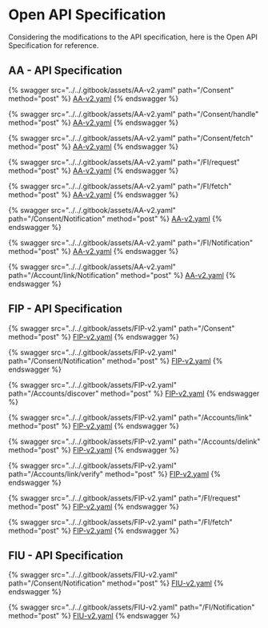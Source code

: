 # Open API Specification

Considering the modifications to the API specification, here is the Open API Specification for reference.

## AA - API Specification <a href="#aa-api-specification" id="aa-api-specification"></a>

{% swagger src="../../.gitbook/assets/AA-v2.yaml" path="/Consent" method="post" %}
[AA-v2.yaml](../../.gitbook/assets/AA-v2.yaml)
{% endswagger %}

{% swagger src="../../.gitbook/assets/AA-v2.yaml" path="/Consent/handle" method="post" %}
[AA-v2.yaml](../../.gitbook/assets/AA-v2.yaml)
{% endswagger %}

{% swagger src="../../.gitbook/assets/AA-v2.yaml" path="/Consent/fetch" method="post" %}
[AA-v2.yaml](../../.gitbook/assets/AA-v2.yaml)
{% endswagger %}

{% swagger src="../../.gitbook/assets/AA-v2.yaml" path="/FI/request" method="post" %}
[AA-v2.yaml](../../.gitbook/assets/AA-v2.yaml)
{% endswagger %}

{% swagger src="../../.gitbook/assets/AA-v2.yaml" path="/FI/fetch" method="post" %}
[AA-v2.yaml](../../.gitbook/assets/AA-v2.yaml)
{% endswagger %}

{% swagger src="../../.gitbook/assets/AA-v2.yaml" path="/Consent/Notification" method="post" %}
[AA-v2.yaml](../../.gitbook/assets/AA-v2.yaml)
{% endswagger %}

{% swagger src="../../.gitbook/assets/AA-v2.yaml" path="/FI/Notification" method="post" %}
[AA-v2.yaml](../../.gitbook/assets/AA-v2.yaml)
{% endswagger %}

{% swagger src="../../.gitbook/assets/AA-v2.yaml" path="/Account/link/Notification" method="post" %}
[AA-v2.yaml](../../.gitbook/assets/AA-v2.yaml)
{% endswagger %}

## FIP - API Specification <a href="#fiu-api-specification" id="fiu-api-specification"></a>

{% swagger src="../../.gitbook/assets/FIP-v2.yaml" path="/Consent" method="post" %}
[FIP-v2.yaml](../../.gitbook/assets/FIP-v2.yaml)
{% endswagger %}

{% swagger src="../../.gitbook/assets/FIP-v2.yaml" path="/Consent/Notification" method="post" %}
[FIP-v2.yaml](../../.gitbook/assets/FIP-v2.yaml)
{% endswagger %}

{% swagger src="../../.gitbook/assets/FIP-v2.yaml" path="/Accounts/discover" method="post" %}
[FIP-v2.yaml](../../.gitbook/assets/FIP-v2.yaml)
{% endswagger %}

{% swagger src="../../.gitbook/assets/FIP-v2.yaml" path="/Accounts/link" method="post" %}
[FIP-v2.yaml](../../.gitbook/assets/FIP-v2.yaml)
{% endswagger %}

{% swagger src="../../.gitbook/assets/FIP-v2.yaml" path="/Accounts/delink" method="post" %}
[FIP-v2.yaml](../../.gitbook/assets/FIP-v2.yaml)
{% endswagger %}

{% swagger src="../../.gitbook/assets/FIP-v2.yaml" path="/Accounts/link/verify" method="post" %}
[FIP-v2.yaml](../../.gitbook/assets/FIP-v2.yaml)
{% endswagger %}

{% swagger src="../../.gitbook/assets/FIP-v2.yaml" path="/FI/request" method="post" %}
[FIP-v2.yaml](../../.gitbook/assets/FIP-v2.yaml)
{% endswagger %}

{% swagger src="../../.gitbook/assets/FIP-v2.yaml" path="/FI/fetch" method="post" %}
[FIP-v2.yaml](../../.gitbook/assets/FIP-v2.yaml)
{% endswagger %}

## FIU - API Specification

{% swagger src="../../.gitbook/assets/FIU-v2.yaml" path="/Consent/Notification" method="post" %}
[FIU-v2.yaml](../../.gitbook/assets/FIU-v2.yaml)
{% endswagger %}

{% swagger src="../../.gitbook/assets/FIU-v2.yaml" path="/FI/Notification" method="post" %}
[FIU-v2.yaml](../../.gitbook/assets/FIU-v2.yaml)
{% endswagger %}
